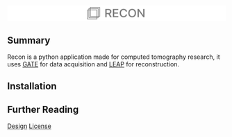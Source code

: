 ![Recon](assets/logo.svg)

## Summary

Recon is a python application made for computed tomography research, it uses [GATE](https://github.com/OpenGATE/opengate) for data acquisition and [LEAP](https://github.com/LLNL/LEAP) for reconstruction.

## Installation

## Further Reading

[Design](docs/DESIGN.md)
[License](LICENSE.md)